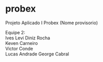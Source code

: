 # probex
Projeto Aplicado I
Probex (Nome provisorio)

Equipe 2:  
Ives Levi Diniz Rocha  
Keven Carneiro  
Victor Conde  
Lucas Andrade
George Cabral  
